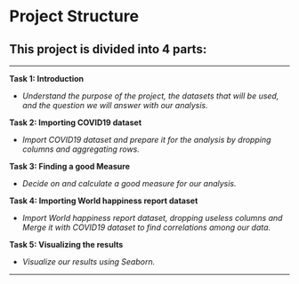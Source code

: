 # Project Structure

## This project is divided into 4 parts:
---

**Task 1: Introduction**

- _Understand the purpose of the project, the datasets that will be used, and the question we will answer with our analysis._

**Task 2: Importing COVID19 dataset**

- _Import COVID19 dataset and prepare it for the analysis by dropping columns and aggregating rows._

**Task 3: Finding a good Measure**

- _Decide on and calculate a good measure for our analysis._

**Task 4: Importing World happiness report dataset**

- _Import World happiness report dataset, dropping useless columns and Merge it with COVID19 dataset to find correlations among our data._

**Task 5: Visualizing the results**

- _Visualize our results using Seaborn._
---
